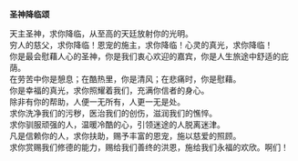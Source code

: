 **圣神降临颂**

天主圣神，求你降临，从至高的天廷放射你的光明。  
穷人的慈父，求你降临！恩宠的施主，求你降临！心灵的真光，求你降临！  
你是最会慰藉人心的圣神，你是我们衷心欢迎的嘉宾，你是人生旅途中舒适的庇荫。  
在劳苦中你是憩息；在酷热里，你是清风；在悲痛时，你是慰藉。  
你是幸福的真光，求你照耀着我们，充满你信者的身心。  
除非有你的帮助，人便一无所有，人更一无是处。  
求你洗净我们的污秽，医治我们的创伤，滋润我们的憔悴。  
求你驯服顽强的人，温暖冷酷的心，引领迷途的人脱离迷津。  
凡是信赖你的人，求你扶助，赐予丰富的恩宠，施以慈爱的照顾。  
求你赏赐我们修德的能力，赐给我们善终的洪恩，施给我们永福的欢欣。啊们！